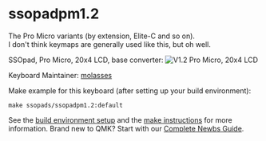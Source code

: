 # ssopadpm1.2
The Pro Micro variants (by extension, Elite-C and so on). \
I don't think keymaps are generally used like this, but oh well. 

SSOpad, Pro Micro, 20x4 LCD, base converter:
![V1.2 Pro Micro, 20x4 LCD](https://user-images.githubusercontent.com/33560291/103701613-2e292a00-4f5b-11eb-8cc5-206fa004af61.jpg)


Keyboard Maintainer: [molasses](https://github.com/JarofMolasses)  

Make example for this keyboard (after setting up your build environment):

    make ssopads/ssopadpm1.2:default

See the [build environment setup](https://docs.qmk.fm/#/getting_started_build_tools) and the [make instructions](https://docs.qmk.fm/#/getting_started_make_guide) for more information. Brand new to QMK? Start with our [Complete Newbs Guide](https://docs.qmk.fm/#/newbs).
